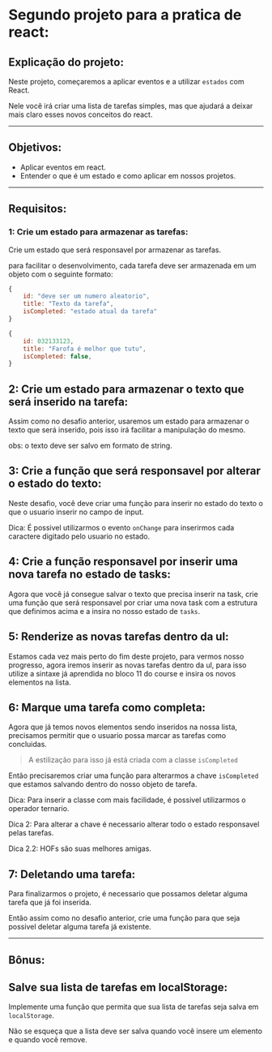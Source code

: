 # Segundo projeto para a pratica de react:

## Explicação do projeto:

Neste projeto, começaremos a aplicar eventos e a utilizar `estados` com React.

Nele você irá criar uma lista de tarefas simples, mas que ajudará a deixar mais claro esses novos conceitos do react.

---

## Objetivos:

- Aplicar eventos em react.
- Entender o que é um estado e como aplicar em nossos projetos.

---

## Requisitos:

### 1: Crie um estado para armazenar as tarefas:

Crie um estado que será responsavel por armazenar as tarefas.

para facilitar o desenvolvimento, cada tarefa deve ser armazenada em um objeto com o seguinte formato:

```js
{
    id: "deve ser um numero aleatorio",
    title: "Texto da tarefa",
    isCompleted: "estado atual da tarefa"
}
```

```js
{
    id: 032133123,
    title: "Farofa é melhor que tutu",
    isCompleted: false,
}
```

## 2: Crie um estado para armazenar o texto que será inserido na tarefa:

Assim como no desafio anterior, usaremos um estado para armazenar o texto que será inserido, pois isso irá facilitar a manipulação do mesmo.

obs: o texto deve ser salvo em formato de string.

## 3: Crie a função que será responsavel por alterar o estado do texto:

Neste desafio, você deve criar uma função para inserir no estado do texto o que o usuario inserir no campo de input.

Dica: É possivel utilizarmos o evento `onChange` para inserirmos cada caractere digitado pelo usuario no estado.

## 4: Crie a função responsavel por inserir uma nova tarefa no estado de tasks:

Agora que você já consegue salvar o texto que precisa inserir na task, crie uma função que será responsavel por criar uma nova task com a estrutura que definimos acima e a insira no nosso estado de `tasks`.

## 5: Renderize as novas tarefas dentro da ul:

Estamos cada vez mais perto do fim deste projeto, para vermos nosso progresso, agora iremos inserir as novas tarefas dentro da ul, para isso utilize a sintaxe já aprendida no bloco 11 do course e insira os novos elementos na lista.

## 6: Marque uma tarefa como completa:

Agora que já temos novos elementos sendo inseridos na nossa lista, precisamos permitir que o usuario possa marcar as tarefas como concluidas.

> A estilização para isso já está criada com a classe `isCompleted`

Então precisaremos criar uma função para alterarmos a chave `isCompleted` que estamos salvando dentro do nosso objeto de tarefa.

Dica: Para inserir a classe com mais facilidade, é possivel utilizarmos o operador ternario. 

Dica 2: Para alterar a chave é necessario alterar todo o estado responsavel pelas tarefas.

Dica 2.2: HOFs são suas melhores amigas.

## 7: Deletando uma tarefa:

Para finalizarmos o projeto, é necessario que possamos deletar alguma tarefa que já foi inserida.

Então assim como no desafio anterior, crie uma função para que seja possivel deletar alguma tarefa já existente.

---

## Bônus:

## Salve sua lista de tarefas em localStorage:

Implemente uma função que permita que sua lista de tarefas seja salva em `localStorage`.

Não se esqueça que a lista deve ser salva quando você insere um elemento e quando você remove.




